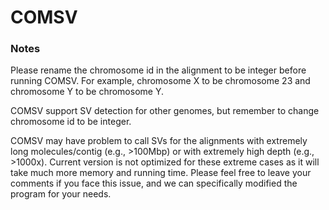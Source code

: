# COMSV

### Notes
Please rename the chromosome id in the alignment to be integer before running COMSV. For example, chromosome X to be chromosome 23 and chromosome Y to be chromosome Y. 

COMSV support SV detection for other genomes, but remember to change chromosome id to be integer.

COMSV may have problem to call SVs for the alignments with extremely long molecules/contig (e.g., >100Mbp) or with extremely high depth (e.g., >1000x). Current version is not optimized for these extreme cases as it will take much more memory and running time. Please feel free to leave your comments if you face this issue, and we can specifically modified the program for your needs.
